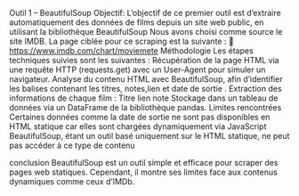 Outil 1 – BeautifulSoup
 Objectif:
L’objectif de ce premier outil est d’extraire automatiquement des données de films depuis un site web public, en utilisant la bibliothèque BeautifulSoup 
Nous avons choisi comme source le site IMDB.
La page ciblée pour ce scraping est la suivante :
🔗 https://www.imdb.com/chart/moviemete
 Méthodologie
Les étapes techniques suivies sont les suivantes :
Récupération de la page HTML via une requête HTTP (requests.get) avec un User-Agent pour simuler un navigateur.
Analyse du contenu HTML avec BeautifulSoup, afin d’identifier les balises contenant les titres, notes,lien et date de sortie  .
Extraction des informations de chaque film :
Titre
lien
note 
Stockage dans un tableau de données via un DataFrame de la bibliothèque pandas.
    Limites rencontrées
Certaines données comme la date de sortie ne sont pas disponibles en HTML statique car elles sont chargées dynamiquement via JavaScript
BeautifulSoup, étant un outil basé uniquement sur le HTML statique, ne peut pas accéder à ce type de contenu

conclusion 
BeautifulSoup est un outil simple et efficace pour scraper des pages web statiques.
Cependant, il montre ses limites face aux contenus dynamiques comme ceux d’IMDb.










